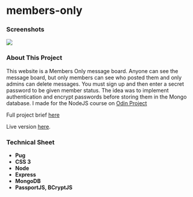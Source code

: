 # members-only

<h3>Screenshots</h3>
<img src="app.gif">


<h3>About This Project</h3>
<p>This website is a Members Only message board. Anyone can see the message board, but only members can see who posted them and only admins can 
delete messages. You must sign up and then enter a secret password to be given member status. The idea was to implement authentication and encrypt
passwords before storing them in the Mongo database.
I made for the NodeJS course on <a href="https://www.theodinproject.com/">Odin Project</a> 
</p>
<p>Full project brief <a href="https://www.theodinproject.com/courses/nodejs/lessons/members-only">here</a></p>
<p>Live version <a href="https://calm-earth-77476.herokuapp.com/">here</a>.</p>


<h3>Technical Sheet</h3>

<strong>
<ul>
  <li>Pug</li>
  <li>CSS 3</li>
  <li>Node</li>
  <li>Express</li>
  <li>MongoDB</li>
  <li>PassportJS, BCryptJS</li>
</ul>
</strong>

